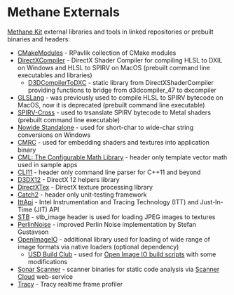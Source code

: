 # Methane Externals
[Methane Kit](https://github.com/egorodet/MethaneKit) external libraries and tools in linked repositories or prebuilt binaries and headers:
- [CMakeModules](https://github.com/rpavlik/cmake-modules) - RPavlik collection of CMake modules
- [DirectXCompiler](https://github.com/microsoft/DirectXShaderCompiler) - DirectX Shader Compiler for compiling HLSL to DXIL on Windows and HLSL to SPIRV on MacOS (prebuilt command line executables and libraries)
  - [D3DCompilerToDXC](https://github.com/microsoft/DirectXShaderCompiler/blob/master/tools/clang/tools/d3dcomp/) - static library from DirectXShaderCompiler providing functions to bridge from d3dcompiler_47 to dxcompiler  
- [GLSLang](https://github.com/KhronosGroup/glslang) - was previously used to compile HLSL to SPIRV bytecode on MacOS, now it is deprecated (prebuilt command line executable)
- [SPIRV-Cross](https://github.com/KhronosGroup/SPIRV-Cross) - used to trsanslate SPIRV bytecode to Metal shaders (prebuilt command line executable)
- [Nowide Standalone](https://github.com/nephatrine/nowide-standalone) - used for short-char to wide-char string conversions on Windows
- [CMRC](https://github.com/vector-of-bool/cmrc) - used for embedding shaders and textures into application binary
- [CML: The Configurable Math Library](https://github.com/demianmnave/CML) - header only template vector math used in sample apps
- [CLI11](https://github.com/CLIUtils/CLI11) - header only command line parser for C++11 and beyond
- [D3DX12](https://github.com/Microsoft/DirectX-Graphics-Samples/tree/master/Libraries/D3DX12) - DirectX 12 helpers library
- [DirectXTex](https://github.com/microsoft/DirectXTex) - DirectX texture processing library
- [Catch2](https://github.com/catchorg/Catch2) - header only unit-testing framework
- [IttApi](https://github.com/intel/ittapi) - Intel Instrumentation and Tracing Technology (ITT) and Just-In-Time (JIT) API
- [STB](https://github.com/nothings/stb) - stb_image header is used for loading JPEG images to textures
- [PerlinNoise](http://staffwww.itn.liu.se/~stegu/aqsis/aqsis-newnoise/) - improved Perlin Noise implementation by Stefan Gustavson
- [OpenImageIO](https://github.com/OpenImageIO/oiio) - additional library used for loading of wide range of image formats via native loaders (optional dependency)
  - [USD Build Club](https://github.com/vfxpro99/usd-build-club) - used for [Open Image IO build scripts](OpenImageIO/build) with some modifications
- [Sonar Scanner](https://sonarcloud.io) - scanner binaries for static code analysis via [Scanner Cloud](https://sonarcloud.io/dashboard?id=egorodet_MethaneKit) web-service
- [Tracy](https://github.com/wolfpld/tracy) - Tracy realtime frame profiler
